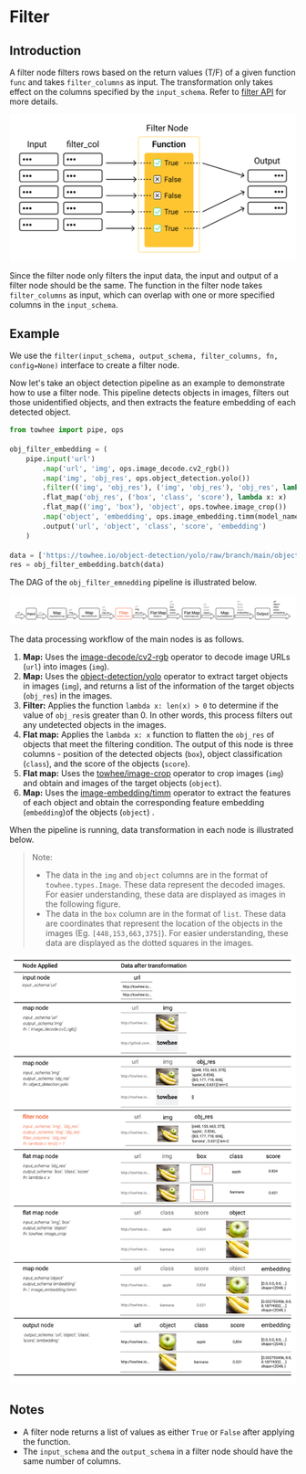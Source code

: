 # Filter

## Introduction

A filter node filters rows based on the return values (T/F) of a given function `func` and takes `filter_columns` as input. The transformation only takes effect on the columns specified by the `input_schema`. Refer to [filter API](/05-API%20Reference/01-Pipeline%20API/05-filter.md) for more details.

![img](https://github.com/towhee-io/data/blob/main/image/docs/filter_intro.png?raw=true)

Since the filter node only filters the input data, the input and output of a filter node should be the same. The function in the filter node takes `filter_columns` as input, which can overlap with one or more specified columns in the `input_schema`.



## Example

We use the `filter(input_schema, output_schema, filter_columns, fn, config=None)` interface to create a filter node.



Now let's take an object detection pipeline as an example to demonstrate how to use a filter node. This pipeline detects objects in images, filters out those unidentified objects, and then extracts the feature embedding of each detected object.

```Python
from towhee import pipe, ops

obj_filter_embedding = (
    pipe.input('url')
        .map('url', 'img', ops.image_decode.cv2_rgb())
        .map('img', 'obj_res', ops.object_detection.yolo())
        .filter(('img', 'obj_res'), ('img', 'obj_res'), 'obj_res', lambda x: len(x) > 0)
        .flat_map('obj_res', ('box', 'class', 'score'), lambda x: x)
        .flat_map(('img', 'box'), 'object', ops.towhee.image_crop())
        .map('object', 'embedding', ops.image_embedding.timm(model_name='resnet50'))
        .output('url', 'object', 'class', 'score', 'embedding')
    )
    
data = ['https://towhee.io/object-detection/yolo/raw/branch/main/objects.png', 'https://github.com/towhee-io/towhee/raw/main/assets/towhee_logo_square.png']
res = obj_filter_embedding.batch(data)
```

The DAG of the `obj_filter_emnedding` pipeline is illustrated below. 

![img](https://github.com/towhee-io/data/blob/main/image/docs/filter_example_1.png?raw=true)

The data processing workflow of the main nodes is as follows.

1. **Map:** Uses the [image-decode/cv2-rgb](https://towhee.io/image-decode/cv2-rgb) operator to decode image URLs (`url`) into images (`img`).
2. **Map:** Uses the [object-detection/yolo](https://towhee.io/object-detection/yolo)  operator to extract target objects in images  (`img`), and returns a list of the information of the target objects (`obj_res`) in the images.
3. **Filter:** Applies the function `lambda x: len(x) > 0` to determine if the value of `obj_res`is greater than 0. In other words, this process filters out any undetected objects in the images.
4. **Flat map:** Applies the `lambda x: x` function to flatten the `obj_res` of objects that meet the filtering condition. The output of this node is three columns - position of the detected objects (`box`), object classification (`class`), and the score of the objects (`score`).
5. **Flat map:** Uses the [towhee/image-crop](https://towhee.io/towhee/image-crop) operator to crop images (`img`) and obtain and images of the target objects (`object`).
6. **Map:** Uses the  [image-embedding/timm](https://towhee.io/image-embedding/timm) operator to extract the features of each object and obtain the corresponding feature embedding (`embedding`)of the objects (`object`) .

When the pipeline is running, data transformation in each node is illustrated below.

> Note:
>
> - The data in the `img` and `object` columns are in the format of `towhee.types.Image`. These data represent the decoded images. For easier understanding, these data are displayed as images in the following figure.
> - The data in the `box` column are in the format of `list`. These data are coordinates that represent the location of the objects in the images (Eg. `[448,153,663,375]`). For easier understanding, these data are displayed as the dotted squares in the images.

![img](https://github.com/towhee-io/data/blob/main/image/docs/filter_example_2.png?raw=true)



## Notes

- A filter node returns a list of values as either `True` or `False` after applying the function. 
- The `input_schema` and the `output_schema` in a filter node should have the same number of columns.
